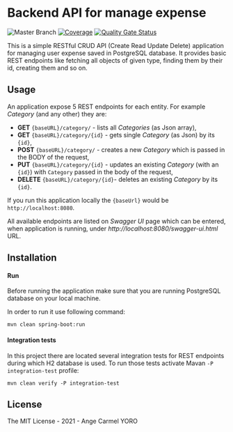 # Backend API for manage expense

![Master Branch](https://github.com/codeur47/e-expense-api/workflows/Master%20Branch/badge.svg) [![Coverage](https://sonarcloud.io/api/project_badges/measure?project=codeur47_e-expense-api&metric=coverage)](https://sonarcloud.io/dashboard?id=codeur47_e-expense-api) [![Quality Gate Status](https://sonarcloud.io/api/project_badges/measure?project=codeur47_e-expense-api&metric=alert_status)](https://sonarcloud.io/dashboard?id=codeur47_e-expense-api)

This is a simple RESTful CRUD API (Create Read Update Delete) application for managing user expense saved in PostgreSQL database. It provides basic REST endpoints like fetching all objects of given type, finding them by their id, creating them and so on.


## Usage

An application expose 5 REST endpoints for each entity. For example *Category* (and any other) they are:

* **GET** `{baseURL}/category/` - lists all *Categories* (as Json array),
* **GET** `{baseURL}/category/{id}` - gets single *Category* (as Json) by its `{id}`,
* **POST** `{baseURL}/category/` - creates a new *Category* which is passed in the BODY of the request,
* **PUT** `{baseURL}/category/{id}` - updates an existing *Category* (with an `{id}`) with `Category` passed in the body of the request,
* **DELETE** `{baseURL}/category/{id}`- deletes an existing *Category* by its `{id}`.


If you run this application locally the `{baseUrl}` would be `http://localhost:8080`. 

All available endpoints are listed on *Swagger UI* page which can be entered, when application is running, under *http://localhost:8080/swagger-ui.html* URL.



## Installation

#### Run

Before running the application make sure that you are running PostgreSQL database on your local machine.

In order to run it use following command:

```shell script
mvn clean spring-boot:run
```

#### Integration tests

In this project there are located several integration tests for REST endpoints during which H2 database is used. To run those tests activate Mavan `-P integration-test` profile:

```shell script
mvn clean verify -P integration-test
```

## License 

The MIT License - 2021 - Ange Carmel YORO
